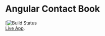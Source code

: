 # Angular Contact Book
[![Build Status](https://angular-contact-book.glitch.me)  
[Live App](https://angular-contact-book.glitch.me).  
